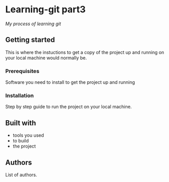 # Learning-git part3

*My process of learning git*

## Getting started    

This is where the instuctions to get a copy of the project up and running on your local machine would normally be.

### Prerequisites

Software you need to install to get the project up and running

### Installation

Step by step guide to run the project on your local machine.

## Built with

- tools you used
- to build
- the project

## Authors

List of authors.

